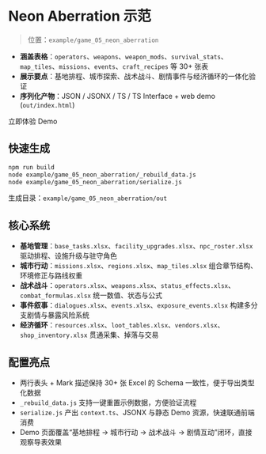 <script setup>
import { withBase } from 'vitepress'

const demoUrl = withBase('/examples/neon-aberration/index.html')
</script>

# Neon Aberration 示范

> 位置：`example/game_05_neon_aberration`

- **涵盖表格**：`operators`、`weapons`、`weapon_mods`、`survival_stats`、`map_tiles`、`missions`、`events`、`craft_recipes` 等 30+ 张表
- **展示要点**：基地排程、城市探索、战术战斗、剧情事件与经济循环的一体化验证
- **序列化产物**：JSON / JSONX / TS / TS Interface + web demo (`out/index.html`)

<a class="vp-doc-button primary" :href="demoUrl" target="_blank" rel="noopener">
  立即体验 Demo
</a>

## 快速生成

```bash
npm run build
node example/game_05_neon_aberration/_rebuild_data.js
node example/game_05_neon_aberration/serialize.js
```

生成目录：`example/game_05_neon_aberration/out`

## 核心系统

- **基地管理**：`base_tasks.xlsx`、`facility_upgrades.xlsx`、`npc_roster.xlsx` 驱动排程、设施升级与驻守角色
- **城市行动**：`missions.xlsx`、`regions.xlsx`、`map_tiles.xlsx` 组合章节结构、环境修正与路线权重
- **战术战斗**：`operators.xlsx`、`weapons.xlsx`、`status_effects.xlsx`、`combat_formulas.xlsx` 统一数值、状态与公式
- **事件叙事**：`dialogues.xlsx`、`events.xlsx`、`exposure_events.xlsx` 构建多分支剧情与暴露风险系统
- **经济循环**：`resources.xlsx`、`loot_tables.xlsx`、`vendors.xlsx`、`shop_inventory.xlsx` 贯通采集、掉落与交易

## 配置亮点

- 两行表头 + Mark 描述保持 30+ 张 Excel 的 Schema 一致性，便于导出类型化数据
- `_rebuild_data.js` 支持一键重置示例数据，方便验证流程
- `serialize.js` 产出 `context.ts`、JSONX 与静态 Demo 资源，快速联通前端消费
- Demo 页面覆盖“基地排程 → 城市行动 → 战术战斗 → 剧情互动”闭环，直接观察导表效果

